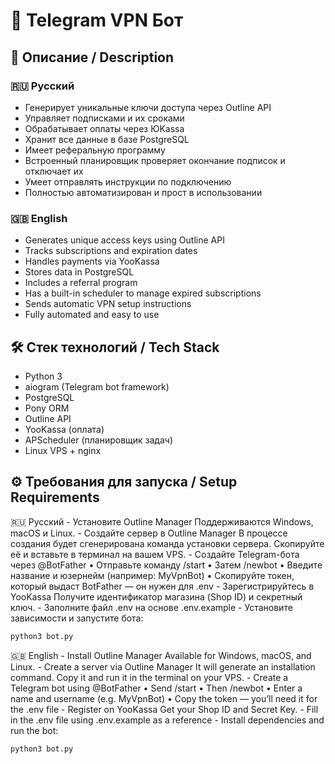 # 🤖 Telegram VPN Бот

## 📌 Описание / Description

### 🇷🇺 Русский
- Генерирует уникальные ключи доступа через Outline API
- Управляет подписками и их сроками
- Обрабатывает оплаты через ЮKassa
- Хранит все данные в базе PostgreSQL
- Имеет реферальную программу
- Встроенный планировщик проверяет окончание подписок и отключает их
- Умеет отправлять инструкции по подключению
- Полностью автоматизирован и прост в использовании

### 🇬🇧 English
- Generates unique access keys using Outline API
- Tracks subscriptions and expiration dates
- Handles payments via YooKassa
- Stores data in PostgreSQL
- Includes a referral program
- Has a built-in scheduler to manage expired subscriptions
- Sends automatic VPN setup instructions
- Fully automated and easy to use

## 🛠️ Стек технологий / Tech Stack
- Python 3
- aiogram (Telegram bot framework)
- PostgreSQL
- Pony ORM
- Outline API
- YooKassa (оплата)
- APScheduler (планировщик задач)
- Linux VPS + nginx

## ⚙️ Требования для запуска / Setup Requirements
🇷🇺 Русский
	 - Установите Outline Manager
Поддерживаются Windows, macOS и Linux.
	 - Создайте сервер в Outline Manager
В процессе создания будет сгенерирована команда установки сервера.
Скопируйте её и вставьте в терминал на вашем VPS.
	 - Создайте Telegram-бота через @BotFather
	•	Отправьте команду /start
	•	Затем /newbot
	•	Введите название и юзернейм (например: MyVpnBot)
	•	Скопируйте токен, который выдаст BotFather — он нужен для .env
	 - Зарегистрируйтесь в YooKassa
Получите идентификатор магазина (Shop ID) и секретный ключ.
	 - Заполните файл .env на основе .env.example
	 - Установите зависимости и запустите бота:
  ```bash
  python3 bot.py
  ```

🇬🇧 English
	 - Install Outline Manager
Available for Windows, macOS, and Linux.
	 - Create a server via Outline Manager
It will generate an installation command.
Copy it and run it in the terminal on your VPS.
	 - Create a Telegram bot using @BotFather
	•	Send /start
	•	Then /newbot
	•	Enter a name and username (e.g. MyVpnBot)
	•	Copy the token — you’ll need it for the .env file
	 - Register on YooKassa
Get your Shop ID and Secret Key.
	 - Fill in the .env file using .env.example as a reference
	 - Install dependencies and run the bot:
   ```bash
  python3 bot.py
   ```
